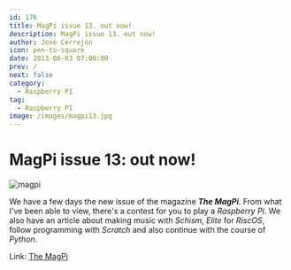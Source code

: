 ```yaml
---
id: 176
title: MagPi issue 13. out now!
description: MagPi issue 13. out now!
author: Jose Cerrejon
icon: pen-to-square
date: 2013-06-03 07:00:00
prev: /
next: false
category:
  - Raspberry PI
tag:
  - Raspberry PI
image: /images/magpi13.jpg
---
```


# MagPi issue 13: out now!

![magpi](/images/magpi13.jpg)

We have a few days the new issue of the magazine ***The MagPi***. From what I've been able to view, there's a contest for you to play a *Raspberry Pi*. We also have an article about making music with *Schism*, *Elite* for *RiscOS*, follow programming with *Scratch* and also continue with the course of *Python*.

Link: [The MagPi](http://www.themagpi.com/en/issue/13) 